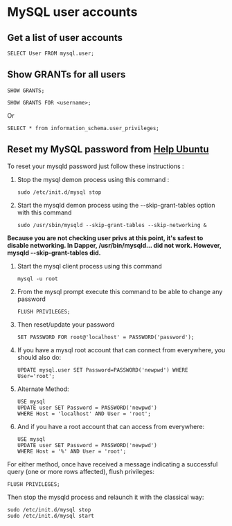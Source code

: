 # MySQL user accounts

## Get a list of user accounts
```
SELECT User FROM mysql.user;
```

## Show GRANTs for all users
```
SHOW GRANTS;

SHOW GRANTS FOR <username>;
```

Or

```
SELECT * from information_schema.user_privileges;
```

## Reset my MySQL password from [Help Ubuntu](https://help.ubuntu.com/community/MysqlPasswordReset)
To reset your mysqld password just follow these instructions :

1. Stop the mysql demon process using this command :
   ```
   sudo /etc/init.d/mysql stop
   ```
2. Start the mysqld demon process using the --skip-grant-tables option with this command 
   ```
   sudo /usr/sbin/mysqld --skip-grant-tables --skip-networking &
   ```
__Because you are not checking user privs at this point, it's safest to disable networking. In Dapper, /usr/bin/mysqld... did not work. However, mysqld --skip-grant-tables did.__

1. Start the mysql client process using this command 
   ```
   mysql -u root
   ```
2. From the mysql prompt execute this command to be able to change any password
   ```
   FLUSH PRIVILEGES;
   ```
3. Then reset/update your password 
   ```
   SET PASSWORD FOR root@'localhost' = PASSWORD('password');
   ```
4. If you have a mysql root account that can connect from everywhere, you should also do:
   ```
   UPDATE mysql.user SET Password=PASSWORD('newpwd') WHERE User='root';
   ```
5. Alternate Method:
   ```
   USE mysql
   UPDATE user SET Password = PASSWORD('newpwd')
   WHERE Host = 'localhost' AND User = 'root';
   ```
6. And if you have a root account that can access from everywhere:
   ```
   USE mysql
   UPDATE user SET Password = PASSWORD('newpwd')
   WHERE Host = '%' AND User = 'root';
   ```
For either method, once have received a message indicating a successful query (one or more rows affected), flush privileges:
```
FLUSH PRIVILEGES;
```
Then stop the mysqld process and relaunch it with the classical way:
```
sudo /etc/init.d/mysql stop
sudo /etc/init.d/mysql start
```
